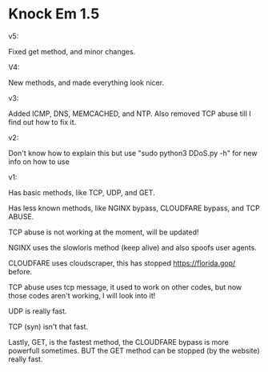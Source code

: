 # Knock Em 1.5
 
v5:
 
Fixed get method, and minor changes. 
 
V4:
 
New methods, and made everything look nicer.

v3:
 
Added ICMP, DNS, MEMCACHED, and NTP. Also removed TCP abuse till I find out how to fix it.
 
v2:

Don't know how to explain this but use "sudo python3 DDoS.py -h" for new info on how to use

v1:
 
Has basic methods, like TCP, UDP, and GET.

Has less known methods, like NGINX bypass, CLOUDFARE bypass, and TCP ABUSE.

TCP abuse is not working at the moment, will be updated!

NGINX uses the slowloris method (keep alive) and also spoofs user agents.

CLOUDFARE uses cloudscraper, this has stopped https://florida.gop/ before.

TCP abuse uses tcp message, it used to work on other codes, but now those codes aren't working, I will look into it!

UDP is really fast.

TCP (syn) isn't that fast.

Lastly, GET, is the fastest method, the CLOUDFARE bypass is more powerfull sometimes. BUT the GET method can be stopped (by the website) really fast.
